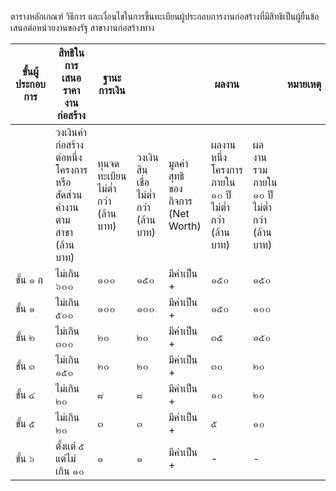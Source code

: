 ตารางหลักเกณฑ์ วิธีการ และเงื่อนไขในการขึ้นทะเบียนผู้ประกอบการงานก่อสร้างที่มีสิทธิเป็นผู้ยื่นข้อเสนอต่อหน่วยงานของรัฐ สาขางานก่อสร้างทาง

|  ขั้นผู้ประกอบการ | สิทธิในการเสนอราคา งานก่อสร้าง | ฐานะการเงิน |  |  | ผลงาน |  | หมายเหตุ  |
| --- | --- | --- | --- | --- | --- | --- | --- |
|   | วงเงินค่าก่อสร้าง ต่อหนึ่งโครงการ หรือสัดส่วนค่างานตามสาขา (ล้านบาท) | ทุนจดทะเบียน ไม่ต่ำกว่า (ล้านบาท) | วงเงินสินเชื่อ ไม่ต่ำกว่า (ล้านบาท) | มูลค่าสุทธิ ของกิจการ (Net Worth) | ผลงานหนึ่ง โครงการ ภายใน ๑๐ ปี ไม่ต่ำกว่า (ล้านบาท) | ผลงานรวม ภายใน ๑๐ ปี ไม่ต่ำกว่า (ล้านบาท) |   |
|  ขั้น ๑ ก | ไม่เกิน ๖๐๐ | ๑๐๐ | ๑๕๐ | มีค่าเป็น + | ๑๕๐ | ๑๕๐ |   |
|  ขั้น ๑ | ไม่เกิน ๕๐๐ | ๑๐๐ | ๑๐๐ | มีค่าเป็น + | ๑๕๐ | ๑๐๐ |   |
|  ขั้น ๒ | ไม่เกิน ๓๐๐ | ๒๐ | ๒๐ | มีค่าเป็น + | ๓๕ | ๑๕๐ |   |
|  ขั้น ๓ | ไม่เกิน ๑๕๐ | ๒๐ | ๒๐ | มีค่าเป็น + | ๓๐ | ๒๐ |   |
|  ขั้น ๔ | ไม่เกิน ๒๐ | ๘ | ๘ | มีค่าเป็น + | ๑๐ | ๒๐ |   |
|  ขั้น ๕ | ไม่เกิน ๒๐ | ๓ | ๓ | มีค่าเป็น + | ๕ | ๑๐ |   |
|  ขั้น ๖ | ตั้งแต่ ๕ แต่ไม่เกิน ๑๐ | ๑ | ๑ | มีค่าเป็น + | - | - |   |